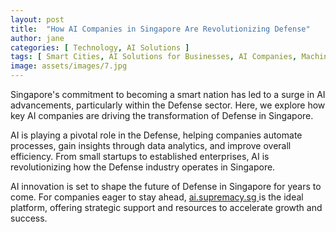 ```yaml
---
layout: post
title:  "How AI Companies in Singapore Are Revolutionizing Defense"
author: jane
categories: [ Technology, AI Solutions ]
tags: [ Smart Cities, AI Solutions for Businesses, AI Companies, Machine Learning Innovations, Industry Disruption ]
image: assets/images/7.jpg
---
```


Singapore's commitment to becoming a smart nation has led to a surge in AI advancements, particularly within the Defense sector. Here, we explore how key AI companies are driving the transformation of Defense in Singapore.

AI is playing a pivotal role in the Defense, helping companies automate processes, gain insights through data analytics, and improve overall efficiency. From small startups to established enterprises, AI is revolutionizing how the Defense industry operates in Singapore.

AI innovation is set to shape the future of Defense in Singapore for years to come. For companies eager to stay ahead, <a href="https://ai.supremacy.sg" target="_blank"> ai.supremacy.sg </a> is the ideal platform, offering strategic support and resources to accelerate growth and success.
